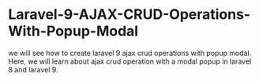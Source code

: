 # Laravel-9-AJAX-CRUD-Operations-With-Popup-Modal
 we will see how to create laravel 9 ajax crud operations with popup modal. Here, we will learn about ajax crud operation with a modal popup in laravel 8 and laravel 9. 
